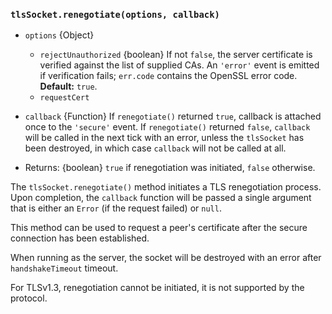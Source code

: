 ### `tlsSocket.renegotiate(options, callback)`

<!-- YAML
added: v0.11.8
changes:
  - version: v18.0.0
    pr-url: https://github.com/nodejs/node/pull/41678
    description: Passing an invalid callback to the `callback` argument
                 now throws `ERR_INVALID_ARG_TYPE` instead of
                 `ERR_INVALID_CALLBACK`.
-->

* `options` {Object}
  * `rejectUnauthorized` {boolean} If not `false`, the server certificate is
    verified against the list of supplied CAs. An `'error'` event is emitted if
    verification fails; `err.code` contains the OpenSSL error code. **Default:**
    `true`.
  * `requestCert`

* `callback` {Function} If `renegotiate()` returned `true`, callback is
  attached once to the `'secure'` event. If `renegotiate()` returned `false`,
  `callback` will be called in the next tick with an error, unless the
  `tlsSocket` has been destroyed, in which case `callback` will not be called
  at all.

* Returns: {boolean} `true` if renegotiation was initiated, `false` otherwise.

The `tlsSocket.renegotiate()` method initiates a TLS renegotiation process.
Upon completion, the `callback` function will be passed a single argument
that is either an `Error` (if the request failed) or `null`.

This method can be used to request a peer's certificate after the secure
connection has been established.

When running as the server, the socket will be destroyed with an error after
`handshakeTimeout` timeout.

For TLSv1.3, renegotiation cannot be initiated, it is not supported by the
protocol.
